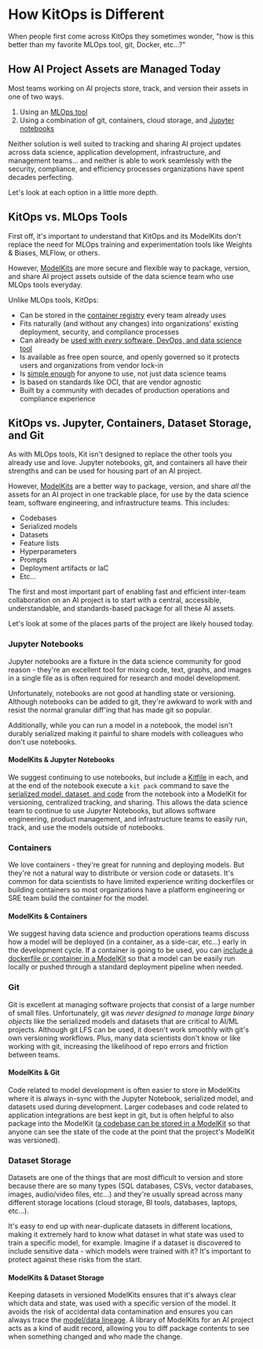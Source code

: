 # How KitOps is Different

When people first come across KitOps they sometimes wonder, "how is this better than my favorite MLOps tool, git, Docker, etc...?"

## How AI Project Assets are Managed Today

Most teams working on AI projects store, track, and version their assets in one of two ways.

1. Using an [MLOps tool](#kitops-vs-mlops-tools)
1. Using a combination of git, containers, cloud storage, and [Jupyter notebooks](#kitops-vs-jupyter-containers-dataset-storage-and-git)

Neither solution is well suited to tracking and sharing AI project updates across data science, application development, infrastructure, and management teams... and neither is able to work seamlessly with the security, compliance, and efficiency processes organizations have spent decades perfecting.

Let's look at each option in a little more depth.

## KitOps vs. MLOps Tools

First off, it's important to understand that KitOps and its ModelKits don't replace the need for MLOps training and experimentation tools like Weights & Biases, MLFlow, or others.

However, [ModelKits](../modelkit/intro/) are more secure and flexible way to package, version, and share AI project assets outside of the data science team who use MLOps tools everyday.

Unlike MLOps tools, KitOps:

* Can be stored in the [container registry](https://kitops.ml/docs/modelkit/compatibility/#compliant-oci-registries) every team already uses
* Fits naturally (and without any changes) into organizations' existing deployment, security, and compliance processes
* Can already be [used with *every* software, DevOps, and data science tool](../modelkit/compatibility/)
* Is available as free open source, and openly governed so it protects users and organizations from vendor lock-in
* Is [simple enough](../get-started/) for anyone to use, not just data science teams
* Is based on standards like OCI, that are vendor agnostic
* Built by a community with decades of production operations and compliance experience

## KitOps vs. Jupyter, Containers, Dataset Storage, and Git

As with MLOps tools, Kit isn't designed to replace the other tools you already use and love. Jupyter notebooks, git, and containers all have their strengths and can be used for housing part of an AI project.

However, [ModelKits](../modelkit/intro/) are a better way to package, version, and share *all* the assets for an AI project in one trackable place, for use by the data science team, software engineering, and infrastructure teams. This includes:

* Codebases
* Serialized models
* Datasets
* Feature lists
* Hyperparameters
* Prompts
* Deployment artifacts or IaC
* Etc...

The first and most important part of enabling fast and efficient inter-team collaboration on an AI project is to start with a central, accessible, understandable, and standards-based package for all these AI assets.

Let's look at some of the places parts of the project are likely housed today.

### Jupyter Notebooks

Jupyter notebooks are a fixture in the data science community for good reason - they're an excellent tool for mixing code, text, graphs, and images in a single file as is often required for research and model development.

Unfortunately, notebooks are not good at handling state or versioning. Although notebooks can be added to git, they're awkward to work with and resist the normal granular diff'ing that has made git so popular.

Additionally, while you can run a model in a notebook, the model isn't durably serialized making it painful to share models with colleagues who don't use notebooks.

#### ModelKits & Jupyter Notebooks

We suggest continuing to use notebooks, but include a [Kitfile](../kitfile/kf-overview/) in each, and at the end of the notebook execute a `kit pack` command to save the [serialized model, dataset, and code](../cli/cli-reference/#kit-pack) from the notebook into a ModelKit for versioning, centralized tracking, and sharing. This allows the data science team to continue to use Jupyter Notebooks, but allows software engineering, product management, and infrastructure teams to easily run, track, and use the models outside of notebooks.

### Containers

We love containers - they're great for running and deploying models. But they're not a natural way to distribute or version code or datasets. It's common for data scientists to have limited experience writing dockerfiles or building containers so most organizations have a platform engineering or SRE team build the container for the model.

#### ModelKits & Containers

We suggest having data science and production operations teams discuss how a model will be deployed (in a container, as a side-car, etc...) early in the development cycle. If a container is going to be used, you can [include a dockerfile or container in a ModelKit](../kitfile/kf-overview/#kitfile-structure) so that a model can be easily run locally or pushed through a standard deployment pipeline when needed.

### Git

Git is excellent at managing software projects that consist of a large number of small files. Unfortunately, git was _never designed to manage large binary objects_ like the serialized models and datasets that are critical to AI/ML projects. Although git LFS can be used, it doesn't work smoothly with git's own versioning workflows. Plus, many data scientists don't know or like working with git, increasing the likelihood of repo errors and friction between teams.

#### ModelKits & Git

Code related to model development is often easier to store in ModelKits where it is always in-sync with the Jupyter Notebook, serialized model, and datasets used during development. Larger codebases and code related to application integrations are best kept in git, but is often helpful to also package into the ModelKit ([a codebase can be stored in a ModelKit](../kitfile/format/#code) so that anyone can see the state of the code at the point that the project's ModelKit was versioned).

### Dataset Storage

Datasets are one of the things that are most difficult to version and store because there are so many types (SQL databases, CSVs, vector databases, images, audio/video files, etc...) and they're usually spread across many different storage locations (cloud storage, BI tools, databases, laptops, etc...).

It's easy to end up with near-duplicate datasets in different locations, making it extremely hard to know what dataset in what state was used to train a specific model, for example. Imagine if a dataset is discovered to include sensitive data - which models were trained with it? It's important to protect against these risks from the start.

#### ModelKits & Dataset Storage

Keeping datasets in versioned ModelKits ensures that it's always clear which data and state, was used with a specific version of the model. It avoids the risk of accidental data contamination and ensures you can always trace the [model/data lineage](../modelkit/spec/#terminology-and-structure). A library of ModelKits for an AI project acts as a kind of audit record, allowing you to diff package contents to see when something changed and who made the change.

